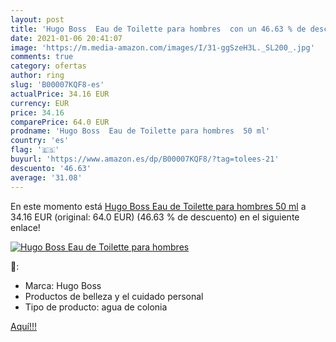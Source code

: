 ```yaml
---
layout: post
title: 'Hugo Boss  Eau de Toilette para hombres  con un 46.63 % de descuento'
date: 2021-01-06 20:41:07
image: 'https://m.media-amazon.com/images/I/31-ggSzeH3L._SL200_.jpg'
comments: true
category: ofertas
author: ring
slug: 'B00007KQF8-es'
actualPrice: 34.16 EUR
currency: EUR
price: 34.16
comparePrice: 64.0 EUR
prodname: 'Hugo Boss  Eau de Toilette para hombres  50 ml'
country: 'es'
flag: '🇪🇸'
buyurl: 'https://www.amazon.es/dp/B00007KQF8/?tag=tolees-21'
descuento: '46.63'
average: '31.08'
---
```


En este momento está [Hugo Boss  Eau de Toilette para hombres  50 ml](https://www.amazon.es/dp/B00007KQF8/?tag=tolees-21) a 34.16 EUR (original: 64.0 EUR) (46.63 %  de descuento) en el siguiente enlace!

[![Hugo Boss  Eau de Toilette para hombres ](https://m.media-amazon.com/images/I/31-ggSzeH3L._SL200_.jpg)](https://www.amazon.es/dp/B00007KQF8/?tag=tolees-21)

🔎:

- Marca: Hugo Boss
- Productos de belleza y el cuidado personal
- Tipo de producto: agua de colonia

[Aquí!!!](https://www.amazon.es/dp/B00007KQF8/?tag=tolees-21)

